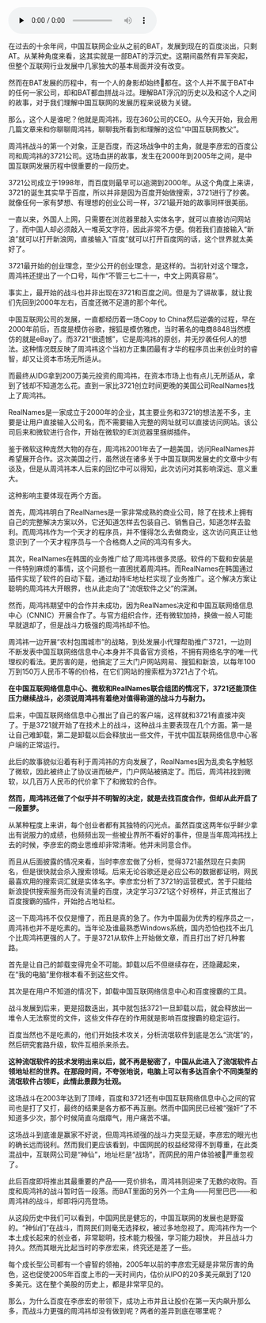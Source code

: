 <audio id="audio" title="111 | 周鸿祎和BAT的沉浮录（上）" controls="" preload="none"><source id="mp3" src="https://static001.geekbang.org/resource/audio/26/5e/2618cc221c53358aac01f8dfbb94555e.mp3"></audio>

在过去的十余年间，中国互联网企业从之前的BAT，发展到现在的百度淡出，只剩AT。从某种角度来看，这其实就是一部BAT的浮沉史。这期间虽然有异军突起，但整个互联网行业发展中几家独大的基本局面并没有改变。

然而在BAT发展的历程中，有一个人的身影却始终都在。这个人并不属于BAT中的任何一家公司，却和BAT都血拼战斗过。理解BAT浮沉的历史以及和这个人之间的故事，对于我们理解中国互联网的发展历程来说极为关键。

那么，这个人是谁呢？他就是周鸿祎，现在360公司的CEO。从今天开始，我会用几篇文章来和你聊聊周鸿祎，聊聊我所看到和理解的这位“中国互联网教父”。

周鸿祎战斗的第一个对象，正是百度，而这场战争中的主角，就是李彦宏的百度公司和周鸿祎的3721公司。这场血拼的故事，发生在2000年到2005年之间，是中国互联网发展历程中很重要的一段历史。

3721公司成立于1998年，而百度则最早可以追溯到2000年。从这个角度上来讲，3721的诞生其实早于百度，所以并非是因为百度开始做搜索，3721进行了抄袭。就像任何一家有梦想、有理想的创业公司一样，3721最开始的故事同样很美丽。

一直以来，外国人上网，只需要在浏览器里敲入实体名字，就可以直接访问网站了，而中国人却必须敲入一堆英文字符，因此非常不方便。倘若我们直接输入“新浪”就可以打开新浪网，直接输入“百度”就可以打开百度网的话，这个世界就太美好了。

3721最开始的创业理念，至少公开的创业理念，是这样的。当初针对这个理念，周鸿祎还提出了一个口号，叫作“不管三七二十一，中文上网真容易”。

事实上，最开始的战斗也并非出现在3721和百度之间。但是为了讲故事，就让我们先回到2000年左右，百度还微不足道的那个年代。

中国互联网公司的发展，一直都经历着一场Copy to China然后逆袭的过程，早在2000年前后，百度是模仿谷歌，搜狐是模仿雅虎，当时著名的电商8848当然模仿的就是eBay了。而3721“很遗憾”，它是周鸿祎的原创，并无抄袭任何人的想法。这种情况既反映了周鸿祎这个当初方正集团最有才华的程序员出来创业时的睿智，却又让资本市场无所适从。

而最终从IDG拿到200万美元投资的周鸿祎，在资本市场上也有点儿无所适从，拿到了钱却不知道怎么花。直到一家比3721创立时间更晚的美国公司RealNames找上了周鸿祎。

RealNames是一家成立于2000年的企业，其主要业务和3721的想法差不多，主要是让用户直接输入公司名，而不需要输入完整的网址就可以直接访问网站。该公司后来和微软进行合作，开始在微软的IE浏览器里捆绑插件。

鉴于微软这种庞然大物的存在，周鸿祎2001年去了一趟美国，访问RealNames并希望展开合作。这次美国之行，虽然说在诸多关于中国互联网发展史的文章中少有谈及，但是从周鸿祎本人后来的回忆中可以得知，此次访问对其影响深远、意义重大。

这种影响主要体现在两个方面。

首先，周鸿祎明白了RealNames是一家非常成熟的商业公司，除了在技术上拥有自己的完整解决方案以外，它还知道怎样去包装自己、销售自己，知道怎样去盈利。而周鸿祎作为一个天才的程序员，并不懂得怎么去做商业，这次访问真正让他意识到了一个天才程序员与一个合格商人之间的鸿沟有多大。

其次，RealNames在韩国的业务推广给了周鸿祎很多灵感。软件的下载和安装是一件特别麻烦的事情，这个问题也一直困扰着周鸿祎。而RealNames在韩国通过插件实现了软件的自动下载，通过劫持IE地址栏实现了业务推广。这个解决方案让聪明的周鸿祎大开眼界，也从此走向了“流氓软件之父”的深渊。

然而，周鸿祎期望中的合作并未成功，因为RealNames决定和中国互联网络信息中心（CNNIC）开展合作了。与官方组织合作，还有微软加持，换做一般人可能早就退却了，但是战斗力极强的周鸿祎却不怕。

周鸿祎一边开展“农村包围城市”的战略，到处发展小代理帮助推广3721，一边则不断发表中国互联网络信息中心本身并不具备官方资格，不拥有网络名字的唯一代理权的看法。更厉害的是，他搞定了三大门户网站网易、搜狐和新浪，以每年100万到150万人民币不等的价格，在它们网站的搜索框为3721占了个坑。

**在中国互联网络信息中心、微软和RealNames联合组团的情况下，3721还能顶住压力继续战斗，必须说周鸿祎有着绝对值得称道的战斗力与耐力。**

后来，中国互联网络信息中心推出了自己的客户端，这样就和3721有直接冲突了。于是3721就开始了在技术上的战斗，这种战斗主要表现在几个方面。第一是让自己难卸载，第二是卸载以后会释放出一些文件，干扰中国互联网络信息中心客户端的正常运行。

此后的故事貌似沿着有利于周鸿祎的方向发展了，RealNames因为乱卖名字触怒了微软，因此被终止了协议进而破产，门户网站被搞定了。而后，周鸿祎找到微软，以几百万人民币的代价拿下了和微软的合作。

**然而，周鸿祎还做了个似乎并不明智的决定，就是去找百度合作，但却从此开启了一段噩梦。**

从某种程度上来讲，每个创业者都有其独特的闪光点。虽然百度这两年似乎鲜少拿出有说服力的成绩，也频频出现一些被业界所不看好的事件，但是当年周鸿祎找上去的时候，李彦宏的商业思维却非常清晰。他并未同意合作。

而且从后面披露的情况来看，当时李彦宏做了分析，觉得3721虽然现在只卖网名，但是很快就会杀入搜索领域。后来无论谷歌还是必应公布的数据都证明，网民最喜欢用的搜索词汇就是实体名字。李彦宏分析了3721的运营模式，苦于只能给新浪提供搜索服务而没有流量的百度，决定学习3721这个好榜样，并正式推出了百度搜霸的插件，开始抢占地址栏。

这一下周鸿祎不仅仅是懵了，而且是真的急了。作为中国最为优秀的程序员之一，周鸿祎也并不是吃素的。当年论及谁最熟悉Windows系统，国内恐怕也找不出几个比周鸿祎更强的人了。于是3721从软件上开始做文章，而且打出了好几种套路。

首先是让自己的卸载变得完全不可能。卸载以后不但继续存在，还隐藏起来，在“我的电脑”里你根本看不到这些文件。

其次是在用户不知道的情况下，卸载中国互联网络信息中心和百度搜霸的工具。

战斗发展到后来，更是招数迭出，其中就包括3721一旦卸载以后，就会释放出一堆令人无法察觉的文件，这些文件存在的作用就是影响百度搜霸的稳定运行。

百度当然也不是吃素的，他们开始技术攻关，分析流氓软件到底是怎么“流氓”的，然后研究套路升级，软件互相杀来杀去。

**这种流氓软件的技术发明出来以后，就不再是秘密了，中国从此进入了流氓软件占领地址栏的世界。在那段时间，不夸张地说，电脑上可以有多达百余个不同类型的流氓软件占领IE，此情此景颇为壮观。**

这场战斗在2003年达到了顶峰，百度和3721还有中国互联网络信息中心之间的官司也是打了又打，最终的结果是各方都不再互删。然而中国网民已经被“强奸”了不知道多少次，那个时候简直乌烟瘴气，用户痛苦不堪。

这场战斗到底谁是赢家不好说，但周鸿祎顽强的战斗力突显无疑，李彦宏的眼光也的确长远而锐利。然而我们更应该看到，中国网民的权益经常得不到尊重，在此类混战中，互联网公司是“神仙”，地址栏是“战场”，而网民的用户体验被严重忽视了。

此后百度即将推出其最重要的产品——竞价排名，周鸿祎则迎来了无数的收购。百度和周鸿祎的战斗暂时告一段落。而BAT里面的另外一个主角——阿里巴巴——和周鸿祎的战斗，却即将闪亮登场。

从这段历史中我们可以看到，中国网民是健忘的，中国互联网的发展也是野蛮的。“神仙们”在战斗，而网民们则毫无选择权，被过多地忽视了。周鸿祎作为一个本土成长起来的创业者，非常聪明，技术能力极强，学习能力超快， 并且战斗力持久。然而其眼光比起当时的李彦宏来，终究还是差了一些。

每个成长型公司都有一个睿智的领袖，2005年以前的李彦宏无疑是非常厉害的角色，这也促使2005年百度上市的一天时间内，估价从IPO的20多美元飙到了120多美元。这在整个美股的历史上，都是非常罕见的。

那么，为什么百度在李彦宏的带领下，成功上市并且让股价在第一天内飙升那么多，而战斗力更强的周鸿祎却没有做到呢？两者的差异到底在哪里呢？


